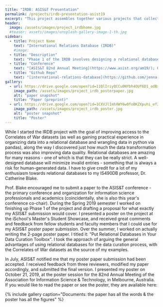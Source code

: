```yaml
---
title: "IRDB: ASIS&T Presentation"
permalink: /projects/irdb-presentation-asist19
excerpt: "This project assembles together various projects that collect data on international relations (i.e. Correlates of War, ICOW, Polity IV) into one cohesive relational database. The GitHub repo contains the database schema, the original CSV files, and python scripts for transforming those CSV files into tables for the database."
header:
  image: /assets/images/project_irdbhome.jpg
  #teaser: assets/images/unsplash-gallery-image-1-th.jpg
sidebar:
  - title: Project Name
    text: "International Relations Database (IRDB)"
    #image:
  - title: "Description"
    text: "Phase 1 of the IRDB involves designing a relational database for the Correlates of War datasets and writing python scripts to transform the available datasets into SQL insert statements."
  - title: "Conference"
    text: "[ASIS&T 82nd Annual Meeting](https://www.asist.org/am19/); October 19-23, 2019; Melbourne, Australia"
  - title: "Github Repo"
    text: "[international-relations-database](https://github.com/jenna-jordan/international-relations-database)"
gallery:
  - url: https://drive.google.com/open?id=11QlIriyQCCu0NYbh4OUf6D1_odBxGVb7
    image_path: /assets/images/project_irdb_posterpaper.jpg
    alt: "paper snapshot"
    title: "Paper (preprint)"
  - url: https://drive.google.com/open?id=1CXVJlImhXWY6w0foBKZXpuhi_ef3DJpx
    image_path: /assets/images/project_irdb_poster.jpg
    alt: "poster snapshot"
    title: "Poster"
---
```


While I started the IRDB project with the goal of improving access to the Correlates of War datasets (as well as gaining practical experience in organizing data into a relational database and wrangling data in python via pandas), along the way I discovered just how much the data transformation process was also improving data quality. Relational databases are amazing for many reasons - one of which is that they can be really strict. A well-designed database will minimize invalid entries - something that is always a risk for human-generated data. I have to give credit for a lot of my enthusiasm towards relational databases to my IS490DB professor, Dr. Catherine Blake.

Prof. Blake encouraged me to submit a paper to the ASIS&T conference - the primary conference and organization for information science professionals and academics (coincidentally, she is also this year's conference co-chair). During the Spring 2019 semester I worked on finishing up Phase 1 of the project and drafting a proposal for what exactly my ASIS&T submission would cover. I presented a poster on the project at the iSchool's Master's Student Showcase, and received great comments and feedback from fellow students and faculty members that I could use for my ASIS&T poster paper submission. Over the summer, I worked on actually writing the 2-page poster paper. I titled it: "Put Relational Databases in Your Data Curation Toolbox". I took the approach of arguing the general advantages of using relational databases for the data curation process, with the Correlates of War datasets as the source of my examples.

In July, ASIS&T notified me that my poster paper submission had been accepted. I received feedback from three reviewers, modified my paper accordingly, and submitted the final version. I presented my poster on October 21, 2019, at the poster session for the 82nd Annual Meeting of the Association for Information Science & Technology, in Melbourne, Australia. If you would like to read the paper or see the poster, they are available here:

{% include gallery caption="Documents: the paper has all the words & the poster has all the figures" %}
